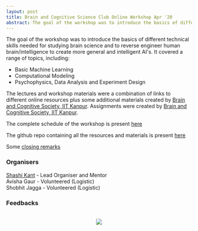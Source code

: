 ```yaml
---
layout: post
title: Brain and Cognitive Science Club Online Workshop Apr '20
abstract: The goal of the workshop was to introduce the basics of different technical skills needed for studying brain science and to reverse engineer human brain/intelligence to create more general and intelligent AI's
---
```

The goal of the workshop was to introduce the basics of different technical skills needed for studying brain science and to reverse engineer human brain/intelligence to create more general and intelligent AI's. It covered a range of topics, including:
* Basic Machine Learning
* Computational Modeling
* Psychophysics, Data Analysis and Experiment Design

The lectures and workshop materials were a combination of links to different online resources plus some additional materials created by [Brain and Cognitive Society, IIT Kanpur](https://bcs-iitk.github.io/). Assignments were created by [Brain and Cognitive Society, IIT Kanpur](https://bcs-iitk.github.io/).

The complete schedule of the workshop is present [here](https://docs.google.com/spreadsheets/d/e/2PACX-1vTFknqDgVMKTFt8_aUp14bFlYO5cqHk8OfbkQ6xIaulwXtF2w5GUI8-2R3UrmiIUJZuAG-hfJKI0ULs/pubhtml?gid=0&single=true)

The github repo containing all the resources and materials is present [here](https://github.com/bcs-iitk/BCS_Workshop_Apr_20)

Some [closing remarks](https://docs.google.com/document/u/1/d/e/2PACX-1vR0ZuKm7b17BI1SxaSw4_ylHlBc3C7JCL6hI9Vzdgeq9ffO0trsxTb8AxUfFwUITzvW1fycWmOwurKi/pub)

### Organisers
[Shashi Kant](http://shashikg.github.io/) - Lead Organiser and Mentor <br>
Avisha Gaur - Volunteered (Logistic) <br>
Shobhit Jagga - Volunteered (Logistic) <br>

### Feedbacks
<br>
<center><img src="/event_images/BCS_Workshop_20/1.jpg"></center>
